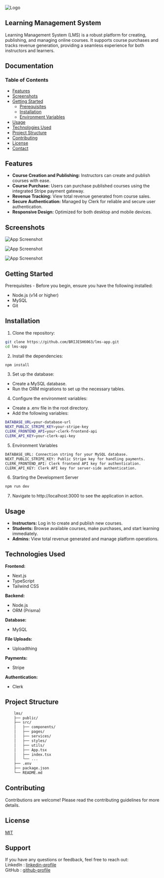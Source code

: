 
![Logo](https://seamscloud.com/wp-content/uploads/2024/04/Blog-4-Whats-a-Learning-Management-System-LMS-Pillar-page-content.png)
## Learning Management System

Learning Management System (LMS) is a robust platform for creating, publishing, and managing online courses. It supports course purchases and tracks revenue generation, providing a seamless experience for both instructors and learners.


## Documentation

### Table of Contents
- [Features]()
- [Screenshots]()
- [Getting Started]()
    - [Prerequisites]()
    - [Installation]()
    - [Environment Variables]()
- [Usage]()
- [Technologies Used]()
- [Project Structure]()
- [Contributing]()
- [License]()
- [Contact]()



## Features

- **Course Creation and Publishing:** Instructors can create and publish courses with ease.
- **Course Purchase:** Users can purchase published courses using the integrated Stripe payment gateway.
- **Revenue Tracking:** View total revenue generated from course sales.
- **Secure Authentication:** Managed by Clerk for reliable and secure user authentication.
- **Responsive Design:** Optimized for both desktop and mobile devices.
## Screenshots


![App Screenshot](https://iftilms.org/wp-content/uploads/2024/03/3-1024x553.jpg)

![App Screenshot](https://sitefy.co/wp-content/uploads/2022/12/create-a-modern-learning-management-website-in-wordpress-1024x565.jpg)

![App Screenshot](https://global.discourse-cdn.com/webflow1/optimized/3X/9/d/9dc96d32fa9968dac80f39082c40837987bec8e5_2_690x359.jpeg)



## Getting Started
Prerequisites -
Before you begin, ensure you have the following installed:

- Node.js (v14 or higher)
- MySQL
- Git

## Installation
1. Clone the repository:
```bash
git clone https://github.com/BRIJESH6063/lms-app.git
cd lms-app
```
2. Install the dependencies:
```bash
npm install
```
3. Set up the database:
- Create a MySQL database.
- Run the ORM migrations to set up the necessary tables.

4. Configure the environment variables:
- Create a .env file in the root directory.
- Add the following variables:
```bash
DATABASE_URL=your-database-url
NEXT_PUBLIC_STRIPE_KEY=your-stripe-key
CLERK_FRONTEND_API=your-clerk-frontend-api
CLERK_API_KEY=your-clerk-api-key
```
5. Environment Variables
```bash
DATABASE_URL: Connection string for your MySQL database.
NEXT_PUBLIC_STRIPE_KEY: Public Stripe key for handling payments.
CLERK_FRONTEND_API: Clerk frontend API key for authentication.
CLERK_API_KEY: Clerk API key for server-side authentication.
```
6. Starting the Development Server
```bash
npm run dev
```
7. Navigate to http://localhost:3000 to see the application in action.


## Usage

- **Instructors:** Log in to create and publish new courses.
- **Students:** Browse available courses, make purchases, and start learning immediately.
- **Admins:** View total revenue generated and manage platform operations.




## Technologies Used

**Frontend:**
- Next.js
- TypeScript
- Tailwind CSS

**Backend:**
- Node.js
- ORM (Prisma)

**Database:**
- MySQL

**File Uploads:**
- Uploadthing

**Payments:**
- Stripe

**Authentication:**
- Clerk
## Project Structure
```bash
    lms/
    ├── public/
    ├── src/
    │   ├── components/
    │   ├── pages/
    │   ├── services/
    │   ├── styles/
    │   ├── utils/
    │   ├── App.tsx
    │   ├── index.tsx
    │   └── ...
    ├── .env
    ├── package.json
    └── README.md


```

## Contributing
Contributions are welcome! Please read the contributing guidelines for more details.

## License

[MIT](https://choosealicense.com/licenses/mit/)


## Support
If you have any questions or feedback, feel free to reach out:\
LinkedIn  : [linkedin-profile](https://www.linkedin.com/in/brijesh6063/) \
GitHub    : [github-profile](https://github.com/BRIJESH6063)
